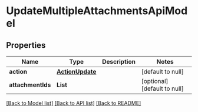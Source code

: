 # UpdateMultipleAttachmentsApiModel
## Properties

| Name | Type | Description | Notes |
|------------ | ------------- | ------------- | -------------|
| **action** | [**ActionUpdate**](ActionUpdate.md) |  | [default to null] |
| **attachmentIds** | **List** |  | [optional] [default to null] |

[[Back to Model list]](../README.md#documentation-for-models) [[Back to API list]](../README.md#documentation-for-api-endpoints) [[Back to README]](../README.md)

